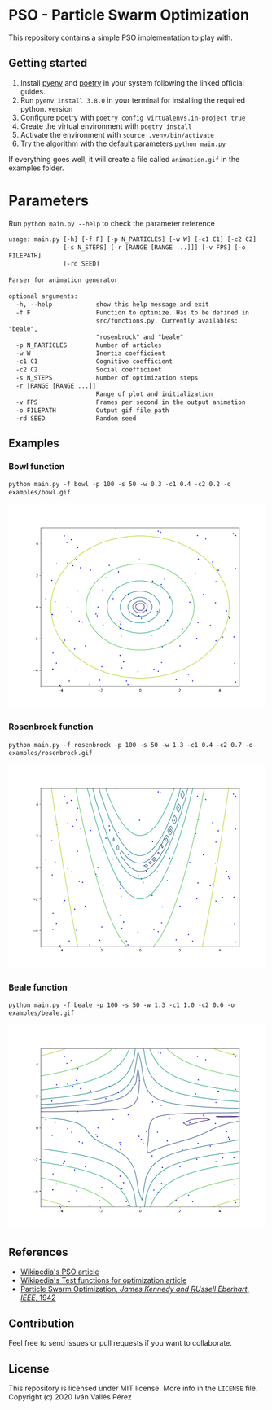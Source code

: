# PSO - Particle Swarm Optimization

This repository contains a simple PSO implementation to play with.

## Getting started
1. Install [pyenv](https://github.com/pyenv/pyenv) and [poetry](https://python-poetry.org/) in your system following the linked official guides.
2. Run `pyenv install 3.8.0` in your terminal for installing the required python.
   version
3. Configure poetry with `poetry config virtualenvs.in-project true`
4. Create the virtual environment with `poetry install`
5. Activate the environment with `source .venv/bin/activate`
6. Try the algorithm with the default parameters `python main.py`

If everything goes well, it will create a file called `animation.gif` in the examples
folder.

# Parameters
Run `python main.py --help` to check the parameter reference

```
usage: main.py [-h] [-f F] [-p N_PARTICLES] [-w W] [-c1 C1] [-c2 C2]
               [-s N_STEPS] [-r [RANGE [RANGE ...]]] [-v FPS] [-o FILEPATH]
               [-rd SEED]

Parser for animation generator

optional arguments:
  -h, --help            show this help message and exit
  -f F                  Function to optimize. Has to be defined in
                        src/functions.py. Currently availables: "beale",
                        "rosenbrock" and "beale"
  -p N_PARTICLES        Number of articles
  -w W                  Inertia coefficient
  -c1 C1                Cognitive coefficient
  -c2 C2                Social coefficient
  -s N_STEPS            Number of optimization steps
  -r [RANGE [RANGE ...]]
                        Range of plot and initialization
  -v FPS                Frames per second in the output animation
  -o FILEPATH           Output gif file path
  -rd SEED              Random seed
```

## Examples
### Bowl function
```
python main.py -f bowl -p 100 -s 50 -w 0.3 -c1 0.4 -c2 0.2 -o examples/bowl.gif
```
![](examples/bowl.gif)

### Rosenbrock function
```
python main.py -f rosenbrock -p 100 -s 50 -w 1.3 -c1 0.4 -c2 0.7 -o examples/rosenbrock.gif
```
![](examples/rosenbrock.gif)

### Beale function
```
python main.py -f beale -p 100 -s 50 -w 1.3 -c1 1.0 -c2 0.6 -o examples/beale.gif
```
![](examples/beale.gif)

## References
- [Wikipedia's PSO article](https://en.wikipedia.org/wiki/Particle_swarm_optimization)
- [Wikipedia's Test functions for optimization article](https://en.wikipedia.org/wiki/Test_functions_for_optimization)
- [Particle Swarm Optimization, *James Kennedy and RUssell Eberhart*, *IEEE*, 1942](https://www.cs.tufts.edu/comp/150GA/homeworks/hw3/_reading6%201995%20particle%20swarming.pdf)

## Contribution
Feel free to send issues or pull requests if you want to collaborate.

## License
This repository is licensed under MIT license. More info in the `LICENSE` file. Copyright (c) 2020 Iván Vallés Pérez
